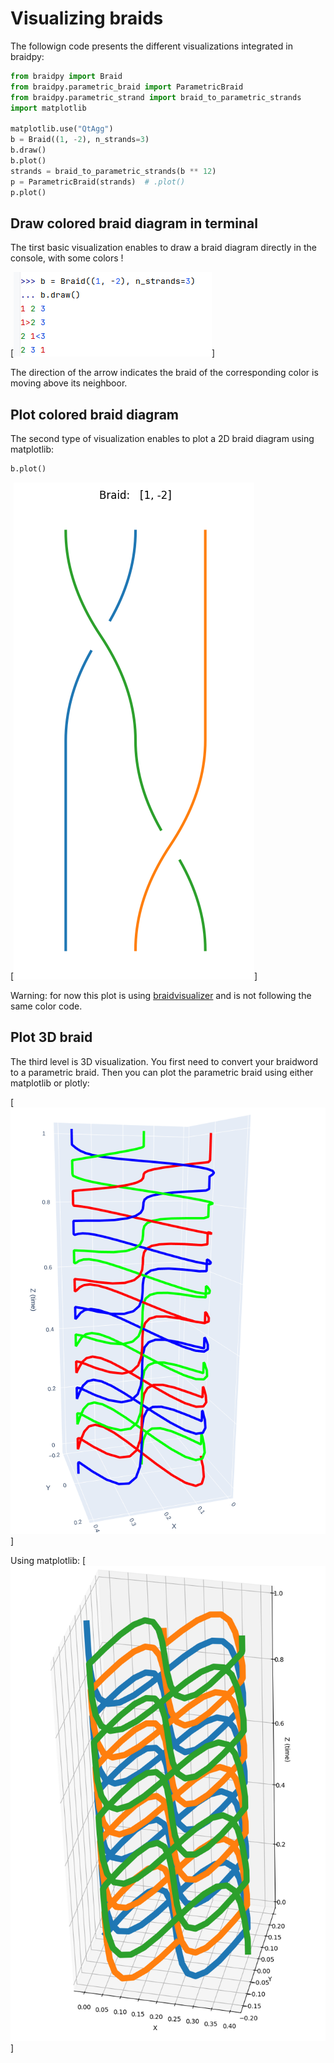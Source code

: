 # Visualizing braids

The followign code presents the different visualizations integrated in braidpy:

```python
from braidpy import Braid
from braidpy.parametric_braid import ParametricBraid
from braidpy.parametric_strand import braid_to_parametric_strands
import matplotlib

matplotlib.use("QtAgg")
b = Braid((1, -2), n_strands=3)
b.draw()
b.plot()
strands = braid_to_parametric_strands(b ** 12)
p = ParametricBraid(strands)  # .plot()
p.plot()
```
## Draw colored braid diagram in terminal
The tirst basic visualization enables to draw a braid diagram directly in the console, with some colors !

[![colored ASCII braid example](draw_colored_ASCII_braid.png)]

The direction of the arrow indicates the braid of the corresponding color is moving above its neighboor.

## Plot colored braid diagram
The second type of visualization enables to plot a 2D braid diagram using matplotlib:

```python
b.plot()
```

[![2D braid diagram](2D_braid_diagram.png)]

Warning: for now this plot is using [braidvisualizer](https://github.com/rexgreenway/braid-visualiser/tree/main/src/braidvisualiser) and is not following the same color code.

## Plot 3D braid
The third level is 3D visualization. You first need to convert your braidword to a parametric braid.
Then you can plot the parametric braid using either matplotlib or plotly:

[![3D braid example plotly](3D_braid_example_plotly.png)]

Using matplotlib:
[![3D braid example](3D_braid_example.png)]
